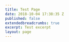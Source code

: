 ```yaml
---
title: Test Page
date: 2018-10-04 17:38:35 Z
published: false
extendedbreadcrumbs: true
excerpt: Test excerpt
layout: page
---
```


